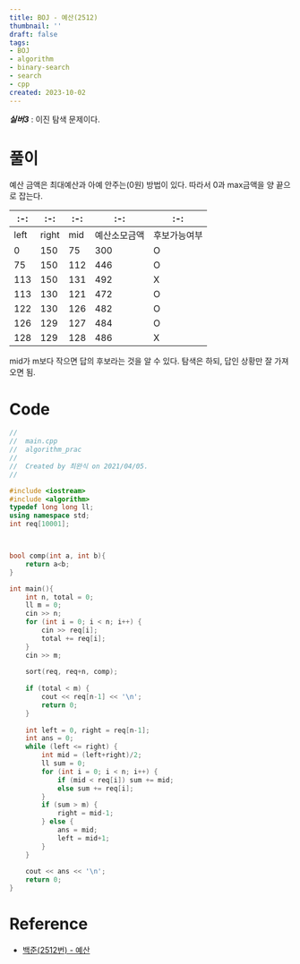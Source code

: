 ```yaml
---
title: BOJ - 예산(2512)
thumbnail: ''
draft: false
tags:
- BOJ
- algorithm
- binary-search
- search
- cpp
created: 2023-10-02
---
```


***실버3*** : 이진 탐색 문제이다.

# 풀이

예산 금액은 최대예산과 아예 안주는(0원) 방법이 있다. 따라서 0과 max금액을 양 끝으로 잡는다.

|:-:|:-:|:-:|:-:|:-:|
|---|---|---|---|---|
|left|right|mid|예산소모금액|후보가능여부|
|0|150|75|300|O|
|75|150|112|446|O|
|113|150|131|492|X|
|113|130|121|472|O|
|122|130|126|482|O|
|126|129|127|484|O|
|128|129|128|486|X|

mid가 m보다 작으면 답의 후보라는 것을 알 수 있다. 탐색은 하되, 답인 상황만 잘 가져오면 됨.

# Code

````c++
//
//  main.cpp
//  algorithm_prac
//
//  Created by 최완식 on 2021/04/05.
//

#include <iostream>
#include <algorithm>
typedef long long ll;
using namespace std;
int req[10001];



bool comp(int a, int b){
    return a<b;
}

int main(){
    int n, total = 0;
    ll m = 0;
    cin >> n;
    for (int i = 0; i < n; i++) {
        cin >> req[i];
        total += req[i];
    }
    cin >> m;
    
    sort(req, req+n, comp);
    
    if (total < m) {
        cout << req[n-1] << '\n';
        return 0;
    }
    
    int left = 0, right = req[n-1];
    int ans = 0;
    while (left <= right) {
        int mid = (left+right)/2;
        ll sum = 0;
        for (int i = 0; i < n; i++) {
            if (mid < req[i]) sum += mid;
            else sum += req[i];
        }
        if (sum > m) {
            right = mid-1;
        } else {
            ans = mid;
            left = mid+1;
        }
    }
    
    cout << ans << '\n';
    return 0;
}

````

# Reference

* [백준(2512번) - 예산](https://www.acmicpc.net/problem/2512)
